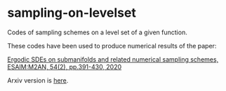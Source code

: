 # sampling-on-levelset

Codes of sampling schemes on a level set of a given function. 

These codes have been used to produce numerical results of the paper:

[Ergodic SDEs on submanifolds and related numerical sampling schemes, ESAIM:M2AN, 54(2), pp.391-430, 2020](https://doi.org/10.1051/m2an/2019071) 

Arxiv version is [here](https://arxiv.org/abs/1702.08064).

